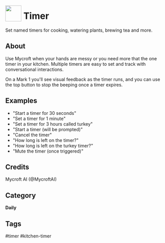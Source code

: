 # <img src='https://rawgithub.com/FortAwesome/Font-Awesome/master/advanced-options/raw-svg/solid/stopwatch.svg ' card_color='#22a7f0' width='50' height='50' style='vertical-align:bottom'/> Timer
Set named timers for cooking, watering plants, brewing tea and more. 

## About 
Use Mycroft when your hands are messy or you need more that the one timer in your kitchen.  Multiple timers are easy to set and track with conversational interactions.

On a Mark 1 you'll see visual feedback as the timer runs, and you can use
the top button to stop the beeping once a timer expires.

## Examples 
* "Start a timer for 30 seconds"
* "Set a timer for 1 minute"
* "Set a timer for 3 hours called turkey"
* "Start a timer (will be prompted)"
* "Cancel the timer"
* "How long is left on the timer?"
* "How long is left on the turkey timer?"
* "Mute the timer (once triggered)"

## Credits 
Mycroft AI (@MycroftAI)

## Category
**Daily**

## Tags
#timer
#kitchen-timer

